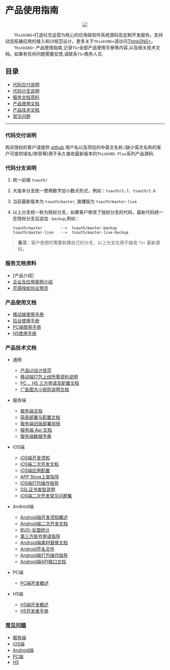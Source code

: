 # 产品使用指南


<p align="center"><img src="http://orkxkkozv.bkt.clouddn.com/plus-logo.png"></p>

&nbsp;&nbsp;&nbsp;&nbsp;&nbsp;&nbsp;&nbsp;`ThinkSNS+`打造社交运营为核心的应用级软件系统源码及定制开发服务。支持动态拓展应用的接入和UI规范设计。更多关于`ThinkSNS+`请访问[ThinkSNS+](http://www.thinksns.com/index.html)。</br>
	&nbsp;&nbsp;&nbsp;&nbsp;&nbsp;&nbsp;&nbsp;`ThinkSNS+` 产品使用指南,记录`TS+`全部产品使用手册等内容,以及相关技术文档。如果有任何问题需要反馈,请联系`TS+`商务人员.

## 目录
- [代码交付说明](#代码交付说明)
- [代码分支说明](#代码分支说明)
- [服务文档资料](#服务文档资料)
- [产品使用文档](#产品使用文档)
- [产品技术文档](#产品技术文档)
- [常见问题](#常见问题)



----

### 代码交付说明

购买授权的客户请提供 [github](https://github.com/) 用户名以及项目的中英文名称.(缺少英文名称的客户可提供域名/拼音等)用于永久接收最新版本的`ThinkSNS Plus`系列产品源码.



### 代码分支说明
	
1. 统一前缀 `tsauth/`	
2. 大版本分支统一使用数字加小数点形式，例如：`tsauth/1.7`、`tsauth/1.8`
3. 当前最新版本为 `tsauth/master`, 直播版为 `tsauth/master-live`
4. 以上分支统一称为授权分支，如果客户修改了授权分支的代码，最新代码统一在授权分支后追加 `-backup`,例如：
	
	```
	tsauth/master 		 -->  tsauth/master-backup
	tsauth/master-live   -->  tsauth/master-live-backup
	
	```
> **备注**：客户使用时需要新建自己的分支，以上分支仅用于接收 `TS+` 最新源码。

### 服务文档资料

* [产品介绍]
* [企业及应用案例介绍](http://www.thinksns.com/data/upload/ueditor/20171031/59f758931dab4.pptx)
* [开源授权协议预览](http://www.thinksns.com/data/upload/ueditor/20171031/59f75808623e0.pdf)

### 产品使用文档

* [移动端使用手册](http://www.thinksns.com/data/upload/ueditor/20171101/59f96170569dd.pdf)
* [后台使用手册](http://www.thinksns.com/data/upload/ueditor/20171101/59f961d7a15a5.pdf)
* [PC端使用手册](http://www.thinksns.com/data/upload/ueditor/20171101/59f961c19a9d7.pdf)
* [H5使用手册](http://www.thinksns.com/data/upload/ueditor/20171101/59f961980fbe8.pdf)

### 产品技术文档

* 通用
	* [产品UI设计规范](./技术文档/common/README.md)
	* [移动端打包上线所需资料说明](./技术文档/Android-Platform/document/tutorial/AppPackageInfoTutorial.md)
	* [PC 、H5 三方申请及配置文档](./技术文档/common/pc-h5-third-config.md)
	* [广告图大小规则说明文档](./技术文档/common/ADVERT_DES.md)

* 服务端
	* [服务端文档](https://slimkit.github.io/)
	* [简易部署与配置文档](./技术文档/server/thinksnsPlusSimpleDeploymentDoc.md)
	* [服务端旧版部署视频](http://www.thinksns.com/reader/100.html)
	* [服务端 Api 文档](https://slimkit.github.io/docs/api-v2-overview.html)
	* [服务端数据字典](https://slimkit.github.io/docs/data-fields.html)
	

* iOS端
	* [iOS端开发须知](./技术文档/iOS端/README.md)
	* [iOS端二次开发文档](./技术文档/iOS端/Thinksns%20Plus%20Document)
	* [iOS端应用配置](./技术文档/iOS端/TS+%20iOS端应用配置.md)
	* [APP Store上架指导](./技术文档/iOS端/APPStore上架指导.md)
	* [iOS端打包操作指导](http://www.jianshu.com/p/9df7d8930a3e)
	* [SSL证书类型说明](./技术文档/iOS端/SSL证书类型说明.md)
	* [iOS端二次开发常见问题集](./技术文档/iOS端/iOS端二次开发常见问题集.md)

* Android端
	* [Android端开发须知概述](./技术文档/Android-Platform/README.md)
	* [Android端二次开发文档](./技术文档/Android-Platform/document/tutorial/SecondaryDevelopmentTutorial.md)
	* [BUG-友盟统计](https://passport.umeng.com/signup)
	* [第三方账号申请指导](./技术文档/Android-Platform/document/tutorial/AppPackageInfoTutorial.md)
	* [Android端素材替换文档](./技术文档/Android-Platform/document/tutorial/SecondaryDevelopmentResourceReplaceTutorial.md)
	* [Android签名文件](./技术文档/Android-Platform/document/tutorial/AndroidCreateSignatureFileTutorial.md)
	* [Android端打包操作指导](./技术文档/Android-Platform/document/tutorial/AndroidPackageTutorial.md)
	* [Android端API接口文档](./技术文档/Android-Platform/document/app/API.md)

* PC端
	* [PC端开发概述](./技术文档/PC/README.md)


* H5端
	* [H5端开发概述](https://github.com/zhiyicx/plus-component-h5/blob/master/README.md)
	* [H5开发者手册](https://github.com/zhiyicx/plus-component-h5/blob/master/DOCUMENT.md)



### [常见问题](./questions/ThinkSNSPlusHelp.md) 

* [服务端](https://github.com/slimkit/thinksns-plus-guide/issues?q=is%3Aopen+is%3Aissue+label%3APHP)
* [iOS端](https://github.com/slimkit/thinksns-plus-guide/issues?q=is%3Aopen+is%3Aissue+label%3AIOS)
* [Android端](https://github.com/slimkit/thinksns-plus-guide/issues?q=is%3Aopen+is%3Aissue+label%3AAndroid)
* [PC端](https://github.com/slimkit/thinksns-plus-guide/issues?q=is%3Aopen+is%3Aissue+label%3APC)
* [H5](https://github.com/slimkit/thinksns-plus-guide/issues?q=is%3Aopen+is%3Aissue+label%3AH5)
